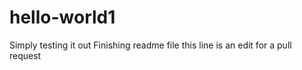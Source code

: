# hello-world1
Simply testing it out
Finishing readme file 
this line is an edit for a pull request
